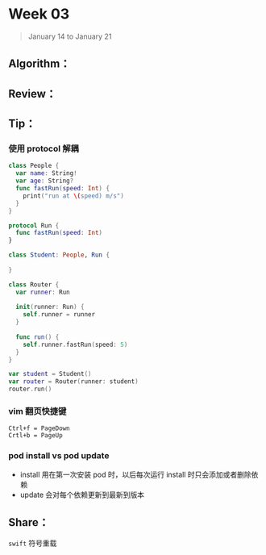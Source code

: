 # Week 03

> January 14 to January 21

## Algorithm：


## Review：


## Tip：
### 使用 protocol 解耦
```swift
class People {
  var name: String!
  var age: String?
  func fastRun(speed: Int) {
    print("run at \(speed) m/s")
  }
}

protocol Run {
  func fastRun(speed: Int)
}

class Student: People, Run {
  
}

class Router {
  var runner: Run
  
  init(runner: Run) {
    self.runner = runner
  }
  
  func run() {
    self.runner.fastRun(speed: 5)
  }
}

var student = Student()
var router = Router(runner: student)
router.run()
```

### vim 翻页快捷键
```
Ctrl+f = PageDown
Crtl+b = PageUp
```

### pod install vs pod update
- install 用在第一次安装 pod 时，以后每次运行 install 时只会添加或者删除依赖
- update 会对每个依赖更新到最新到版本

## Share：

`swift` 符号重载